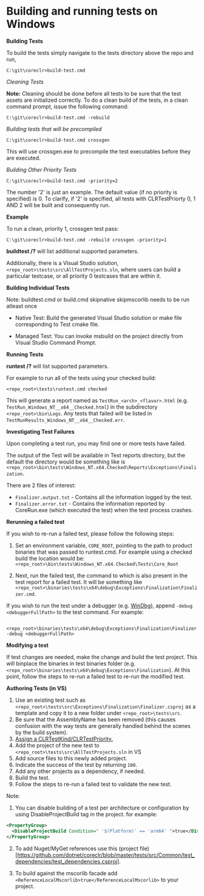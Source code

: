 Building and running tests on Windows
=====================================

**Building Tests**        

To build the tests simply navigate to the tests directory above the repo and run,

    C:\git\coreclr>build-test.cmd

*Cleaning Tests*

**Note:** Cleaning should be done before all tests to be sure that the test assets are initialized correctly. To do a clean build of the tests, in a clean command prompt, issue the following command: 

    C:\git\coreclr>build-test.cmd -rebuild

*Building tests that will be precompiled*

    C:\git\coreclr>build-test.cmd crossgen

This will use crossgen.exe to precompile the test executables before they are executed.

*Building Other Priority Tests*

    C:\git\coreclr>build-test.cmd -priority=2

The number '2' is just an example. The default value (if no priority is specified) is 0. To clarify, if '2' is specified, all tests with CLRTestPriorty 0, 1 AND 2 will be built and consequently run.

**Example**

To run a clean, priority 1, crossgen test pass:

    C:\git\coreclr>build-test.cmd -rebuild crossgen -priority=1

**buildtest /?** will list additional supported parameters.

Additionally, there is a Visual Studio solution, `<repo_root>\tests\src\AllTestProjects.sln`, where users can build a particular testcase, or all priority 0 testcases that are within it.

**Building Individual Tests**

Note: buildtest.cmd or build.cmd skipnative skipmscorlib needs to be run atleast once

* Native Test: Build the generated Visual Studio solution or make file corresponding to Test cmake file.
  
* Managed Test: You can invoke msbuild on the project directly from Visual Studio Command Prompt.

**Running Tests**

**runtest /?** will list supported parameters.

For example to run all of the tests using your checked build:

`<repo_root>\tests\runtest.cmd checked`

This will generate a report named as `TestRun_<arch>_<flavor>.html` (e.g. `TestRun_Windows_NT__x64__Checked.html`) in the subdirectory `<repo_root>\bin\Logs`. Any tests that failed will be listed in `TestRunResults_Windows_NT__x64__Checked.err`.

**Investigating Test Failures**

Upon completing a test run, you may find one or more tests have failed.

The output of the Test will be available in Test reports directory, but the default the directory would be something like is `<repo_root>\bin\tests\Windows_NT.x64.Checked\Reports\Exceptions\Finalization`.  

There are 2 files of interest: 

- `Finalizer.output.txt` - Contains all the information logged by the test.
- `Finalizer.error.txt`  - Contains the information reported by CoreRun.exe (which executed the test) when the test process crashes.

**Rerunning a failed test**

If you wish to re-run a failed test, please follow the following steps:

1. Set an environment variable, `CORE_ROOT`, pointing to the path to product binaries that was passed to runtest.cmd.
For example using a checked build the location would be: `<repo_root>\bin\tests\Windows_NT.x64.Checked\Tests\Core_Root`

2. Next, run the failed test, the command to which is also present in the test report for a failed test. It will be something like `<repo_root>\binaries\tests\x64\debug\Exceptions\Finalization\Finalizer.cmd`.

If you wish to run the test under a debugger (e.g. [WinDbg](http://msdn.microsoft.com/en-us/library/windows/hardware/ff551063(v=vs.85).aspx)), append `-debug <debuggerFullPath>` to the test command. For example:

     <repo_root>\binaries\tests\x64\debug\Exceptions\Finalization\Finalizer.cmd -debug <debuggerFullPath>
    
**Modifying a test**

If test changes are needed, make the change and build the test project. This will binplace the binaries in test binaries folder (e.g. `<repo_root>\binaries\tests\x64\debug\Exceptions\Finalization`). At this point, follow the steps to re-run a failed test to re-run the modified test.

**Authoring Tests (in VS)**


1. Use an existing test such as `<repo_root>\tests\src\Exceptions\Finalization\Finalizer.csproj` as a template and copy it to a new folder under `<repo_root>\tests\src`.
2. Be sure that the AssemblyName has been removed (this causes confusion with the way tests are generally handled behind the scenes by the build system). 
3. [Assign a CLRTestKind/CLRTestPriority.](test-configuration.md)
4. Add the project of the new test to `<repo_root>\tests\src\AllTestProjects.sln` in VS
5. Add source files to this newly added project.
6. Indicate the success of the test by returning `100`.
8. Add any other projects as a dependency, if needed.
9. Build the test.
10. Follow the steps to re-run a failed test to validate the new test.

Note:

1. You can disable building of a test per architecture or configuration by using DisableProjectBuild tag in the project. for example:

  ```xml
  <PropertyGroup>
    <DisableProjectBuild Condition=" '$(Platform)' == 'arm64' ">true</DisableProjectBuild>
  </PropertyGroup>
  ```

2. To add Nuget/MyGet references use this (project file)[https://github.com/dotnet/coreclr/blob/master/tests/src/Common/test_dependencies/test_dependencies.csproj].

3. To build against the mscorlib facade add `<ReferenceLocalMscorlib>true</ReferenceLocalMscorlib>` to your project.
